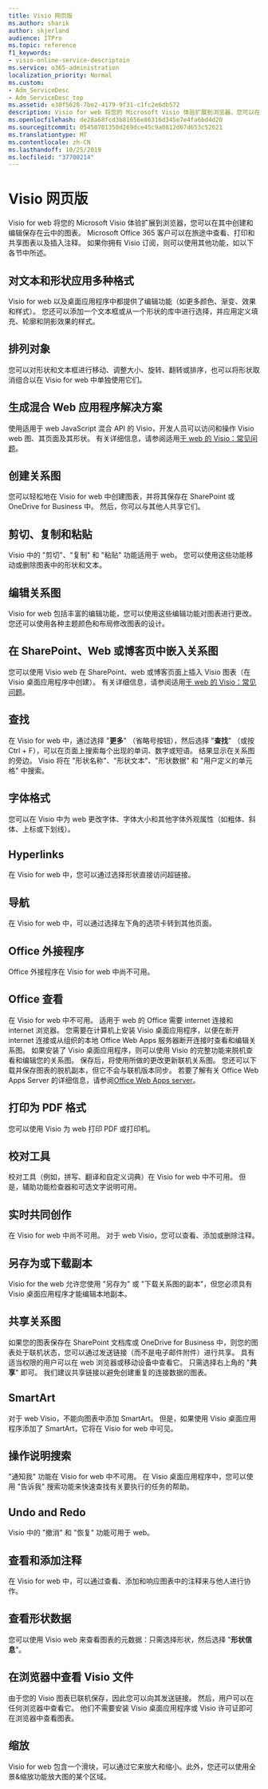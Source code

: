 ```yaml
---
title: Visio 网页版
ms.author: sharik
author: skjerland
audience: ITPro
ms.topic: reference
f1_keywords:
- visio-online-service-descriptoin
ms.service: o365-administration
localization_priority: Normal
ms.custom:
- Adm_ServiceDesc
- Adm_ServiceDesc_top
ms.assetid: e30f5628-7be2-4179-9f31-c1fc2e6db572
description: Visio for web 将您的 Microsoft Visio 体验扩展到浏览器，您可以在其中创建和编辑保存在云中的图表。 Microsoft Office 365 客户可以在旅途中查看、打印和共享图表以及插入注释。
ms.openlocfilehash: de28a68fcd3b81656e86316d345e7e4fa6bd4d20
ms.sourcegitcommit: 05458701350d269dce45c9a0812d67d653c52621
ms.translationtype: MT
ms.contentlocale: zh-CN
ms.lasthandoff: 10/25/2019
ms.locfileid: "37700214"
---
```

# <a name="visio-for-the-web"></a>Visio 网页版

Visio for web 将您的 Microsoft Visio 体验扩展到浏览器，您可以在其中创建和编辑保存在云中的图表。 Microsoft Office 365 客户可以在旅途中查看、打印和共享图表以及插入注释。 如果你拥有 Visio 订阅，则可以使用其他功能，如以下各节中所述。
  
## <a name="apply-rich-formatting-to-text-and-shapes"></a>对文本和形状应用多种格式

Visio for web 以及桌面应用程序中都提供了编辑功能（如更多颜色、渐变、效果和样式）。 您还可以添加一个文本框或从一个形状的库中进行选择，并应用定义填充、轮廓和阴影效果的样式。
  
## <a name="arrange-objects"></a>排列对象

您可以对形状和文本框进行移动、调整大小、旋转、翻转或排序，也可以将形状取消组合以在 Visio for web 中单独使用它们。
  
## <a name="build-mashup-solutions"></a>生成混合 Web 应用程序解决方案

使用适用于 web JavaScript 混合 API 的 Visio，开发人员可以访问和操作 Visio web 图、其页面及其形状。 有关详细信息，请参阅适用[于 web 的 Visio：常见问题](https://support.office.com/article/e6647040-2fca-42ec-9fa5-d16a4e39e0ee)。
  
## <a name="create-diagrams"></a>创建关系图

您可以轻松地在 Visio for web 中创建图表，并将其保存在 SharePoint 或 OneDrive for Business 中。 然后，你可以与其他人共享它们。
  
## <a name="cut-copy-and-paste"></a>剪切、复制和粘贴

Visio 中的 "剪切"、"复制" 和 "粘贴" 功能适用于 web。 您可以使用这些功能移动或删除图表中的形状和文本。
  
## <a name="edit-diagrams"></a>编辑关系图

Visio for web 包括丰富的编辑功能，您可以使用这些编辑功能对图表进行更改。 您还可以使用各种主题颜色和布局修改图表的设计。
  
## <a name="embed-diagram-in-a-sharepoint-web-or-blog-page"></a>在 SharePoint、Web 或博客页中嵌入关系图

您可以使用 Visio web 在 SharePoint、web 或博客页面上插入 Visio 图表（在 Visio 桌面应用程序中创建）。 有关详细信息，请参阅适用[于 web 的 Visio：常见问题](https://support.office.com/article/e6647040-2fca-42ec-9fa5-d16a4e39e0ee)。
  
## <a name="find"></a>查找

在 Visio for web 中，通过选择 "**更多**" （省略号按钮），然后选择 "**查找**" （或按 Ctrl + F），可以在页面上搜索每个出现的单词、数字或短语。 结果显示在关系图的旁边。 Visio 将在 "形状名称"、"形状文本"、"形状数据" 和 "用户定义的单元格" 中搜索。
  
## <a name="font-formatting"></a>字体格式

您可以在 Visio 中为 web 更改字体、字体大小和其他字体外观属性（如粗体、斜体、上标或下划线）。
  
## <a name="hyperlinks"></a>Hyperlinks

在 Visio for web 中，您可以通过选择形状直接访问超链接。
  
## <a name="navigation"></a>导航

在 Visio for web 中，可以通过选择左下角的选项卡转到其他页面。
  
## <a name="office-add-ins"></a>Office 外接程序

Office 外接程序在 Visio for web 中尚不可用。
  
## <a name="offline-viewing"></a>Office 查看

在 Visio for web 中不可用。 适用于 web 的 Office 需要 internet 连接和 internet 浏览器。 您需要在计算机上安装 Visio 桌面应用程序，以便在断开 internet 连接或从组织的本地 Office Web Apps 服务器断开连接时查看和编辑关系图。 如果安装了 Visio 桌面应用程序，则可以使用 Visio 的完整功能来脱机查看和编辑您的关系图。 保存后，将使用所做的更改更新联机关系图。 您还可以下载并保存图表的脱机副本，但它不会与联机版本同步。 若要了解有关 Office Web Apps Server 的详细信息，请参阅[Office Web Apps server](https://docs.microsoft.com/webappsserver/how-office-web-apps-work-on-premises-with-sharepoint-2013)。
  
## <a name="print-to-pdf"></a>打印为 PDF 格式

您可以使用 Visio 为 web 打印 PDF 或打印机。
  
## <a name="proofing-tools"></a>校对工具

校对工具（例如，拼写、翻译和自定义词典）在 Visio for web 中不可用。 但是，辅助功能检查器和可选文字说明可用。
  
## <a name="real-time-co-authoring"></a>实时共同创作

在 Visio for web 中尚不可用。 对于 web Visio，您可以查看、添加或删除注释。
  
## <a name="save-as-or-download-a-copy"></a>另存为或下载副本

Visio for the web 允许您使用 "另存为" 或 "下载关系图的副本"，但您必须具有 Visio 桌面应用程序才能编辑本地副本。
  
## <a name="share-a-diagram"></a>共享关系图

如果您的图表保存在 SharePoint 文档库或 OneDrive for Business 中，则您的图表处于联机状态，您可以通过发送链接（而不是电子邮件附件）进行共享。 具有适当权限的用户可以在 web 浏览器或移动设备中查看它。 只需选择右上角的 "**共享**" 即可。 我们建议共享链接以避免创建重复的连接数据的图表。
  
## <a name="smartart"></a>SmartArt

对于 web Visio，不能向图表中添加 SmartArt。 但是，如果使用 Visio 桌面应用程序添加了 SmartArt，它将在 Visio for web 中可见。
  
## <a name="tell-me"></a>操作说明搜索

"通知我" 功能在 Visio for web 中不可用。 在 Visio 桌面应用程序中，您可以使用 "告诉我" 搜索功能来快速查找有关要执行的任务的帮助。
  
## <a name="undo-and-redo"></a>Undo and Redo

Visio 中的 "撤消" 和 "恢复" 功能可用于 web。
  
## <a name="view-and-add-comments"></a>查看和添加注释

 在 Visio for web 中，可以通过查看、添加和响应图表中的注释来与他人进行协作。 
  
## <a name="view-shape-data"></a>查看形状数据

您可以使用 Visio web 来查看图表的元数据：只需选择形状，然后选择 "**形状信息**"。
  
## <a name="view-visio-files-in-the-browser"></a>在浏览器中查看 Visio 文件

由于您的 Visio 图表已联机保存，因此您可以向其发送链接。 然后，用户可以在任何浏览器中查看它。 他们不需要安装 Visio 桌面应用程序或 Visio 许可证即可在浏览器中查看图表。
  
## <a name="zoom"></a>缩放

Visio for web 包含一个滑块，可以通过它来放大和缩小。此外，您还可以使用全景&amp;缩放功能放大图的某个区域。
  